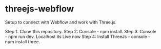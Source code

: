 # threejs-webflow
Setup to connect with Webflow and work with Three.js.


Step 1: Clone this repository.
Step 2: Console - npm install.
Step 3: Console - npm run dev.
Localhost its Live now 
Step 4: Install ThreeJs - console - npm install three.

